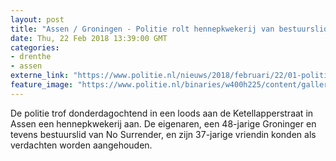 ```yaml
---
layout: post
title: "Assen / Groningen - Politie rolt hennepkwekerij van bestuurslid No Surrender op"
date: Thu, 22 Feb 2018 13:39:00 GMT
categories: 
- drenthe 
- assen 
externe_link: "https://www.politie.nl/nieuws/2018/februari/22/01-politie-rolt-hennepkwekerij-van-bestuurslid-no-surrender-op.html"
feature_image: "https://www.politie.nl/binaries/w400h225/content/gallery/politie/stockfotos/drugs/agent-zit-in-kamer-met-hennepplanten.jpg"
---
```


De politie trof donderdagochtend in een loods aan de Ketellapperstraat in Assen een hennepkwekerij aan. De eigenaren, een 48-jarige Groninger en tevens bestuurslid van No Surrender, en zijn 37-jarige vriendin konden als verdachten worden aangehouden.
